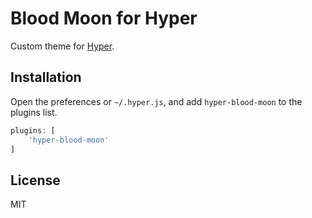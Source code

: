 # Blood Moon for Hyper

Custom theme for [Hyper](https://hyper.is/).

## Installation

Open the preferences or `~/.hyper.js`, and add `hyper-blood-moon` to the
plugins list.

```js
plugins: [
    'hyper-blood-moon'
]
```

## License

MIT

